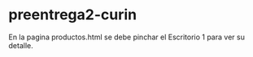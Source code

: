 # preentrega2-curin

En la pagina productos.html se debe pinchar el Escritorio 1 para ver su detalle.

 
